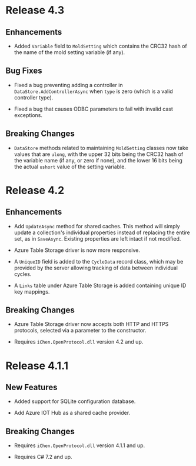 Release 4.3
===========

Enhancements
------------

- Added `Variable` field to `MoldSetting` which contains the
  CRC32 hash of the name of the mold setting variable (if
  any).

Bug Fixes
---------

- Fixed a bug preventing adding a controller in 
  `DataStore.AddControllerAsync` when `type` is zero
  (which is a valid controller type).

- Fixed a bug that causes ODBC parameters to fail with invalid
  cast exceptions.

Breaking Changes
----------------

- `DataStore` methods related to maintaining `MoldSetting`
  classes now take values that are `ulong`, with the upper
  32 bits being the CRC32 hash of the variable name (if
  any, or zero if none), and the lower 16 bits being the
  actual `ushort` value of the setting variable.

  
Release 4.2
===========

Enhancements
------------

- Add `UpdateAsync` method for shared caches. This method
  will simply update a collection's individual properties
  instead of replacing the entire set, as in `SaveAsync`.
  Existing properties are left intact if not modified.

- Azure Table Storage driver is now more responsive.

- A `UniqueID` field is added to the `CycleData` record class,
  which may be provided by the server allowing tracking of data
  between individual cycles.

- A `Links` table under Azure Table Storage is added containing
  unique ID key mappings.

Breaking Changes
----------------

- Azure Table Storage driver now accepts both HTTP and HTTPS
  protocols, selected via a parameter to the constructor.

- Requires `iChen.OpenProtocol.dll` version 4.2 and up.


Release 4.1.1
=============

New Features
------------

- Added support for SQLite configuration database.

- Add Azure IOT Hub as a shared cache provider.

Breaking Changes
----------------

- Requires `iChen.OpenProtocol.dll` version 4.1.1 and up.

- Requires C# 7.2 and up.
